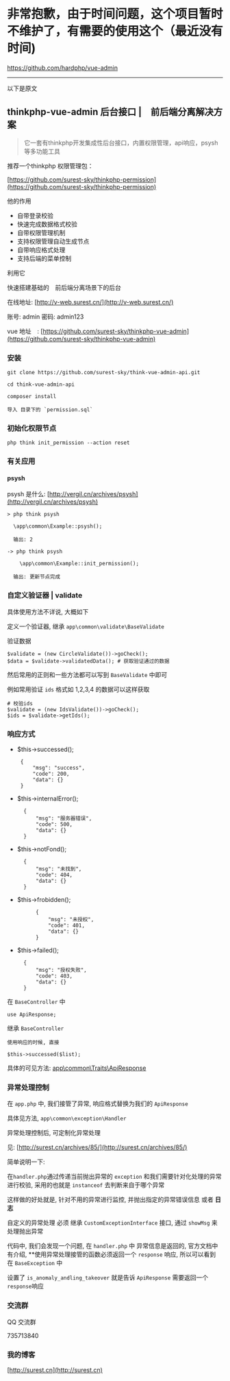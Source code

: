 
# 非常抱歉，由于时间问题，这个项目暂时不维护了，有需要的使用这个（最近没有时间) 

https://github.com/hardphp/vue-admin


---------

以下是原文

## thinkphp-vue-admin 后台接口 |　前后端分离解决方案

> 它一套有thinkphp开发集成性后台接口，内置权限管理，api响应，psysh等多功能工具

推荐一个thinkphp 权限管理包：

[https://github.com/surest-sky/thinkphp-permission](https://github.com/surest-sky/thinkphp-permission)

他的作用

- 自带登录校验
- 快速完成数据格式校验
- 自带权限管理机制
- 支持权限管理自动生成节点
- 自带响应格式处理
- 支持后端的菜单控制

利用它

快速搭建基础的　前后端分离场景下的后台

在线地址: [http://v-web.surest.cn/](http://v-web.surest.cn/)

账号: admin
密码: admin123

vue 地址　: [https://github.com/surest-sky/thinkphp-vue-admin](https://github.com/surest-sky/thinkphp-vue-admin)

### 安装

    git clone https://github.com/surest-sky/think-vue-admin-api.git
    
    cd think-vue-admin-api
    
    composer install
    
    导入 目录下的 `permission.sql`
    
### 初始化权限节点

    php think init_permission --action reset
    
### 有关应用

#### psysh

psysh 是什么: [http://vergil.cn/archives/psysh](http://vergil.cn/archives/psysh)

    > php think psysh
    
      \app\common\Example::psysh();
      
      输出: 2
      
    -> php think psysh
    
        \app\common\Example::init_permission();
        
      输出: 更新节点完成

### 自定义验证器 | validate

具体使用方法不详说, 大概如下
    
定义一个验证器, 继承  `app\common\validate\BaseValidate`
    
验证数据
    
    $validate = (new CircleValidate())->goCheck();
    $data = $validate->validatedData(); # 获取验证通过的数据
    
然后常用的正则和一些方法都可以写到 `BaseValidate` 中即可

例如常用验证 `ids` 格式如 1,2,3,4 的数据可以这样获取
    
    # 校验ids
    $validate = (new IdsValidate())->goCheck();
    $ids = $validate->getIds();
    

### 响应方式

- $this->successed(); 

       {
           "msg": "success",
           "code": 200,
           "data": {}
       }

- $this->internalError();

        {
            "msg": "服务器错误",
            "code": 500,
            "data": {}
        }

- $this->notFond();

        {
            "msg": "未找到",
            "code": 404,
            "data": {}
        }


- $this->frobidden();

            {
                "msg": "未授权",
                "code": 401,
                "data": {}
            }


- $this->failed();

        {
            "msg": "授权失败",
            "code": 403,
            "data": {}
        }
    
在 `BaseController` 中
    
    use ApiResponse;
    
继承  `BaseController`
    
    使用响应的时候, 直接
    
    $this->successed($list);
    
具体的可见方法: [app\common\Traits\ApiResponse](https://github.com/surest-sky/think-vue-admin-api/blob/master/application/common/Traits/ApiResponse.php)

### 异常处理控制
    
在 `app.php` 中, 我们接管了异常, 响应格式替换为我们的 `ApiResponse`

具体见方法, `app\common\exception\Handler`

异常处理控制后, 可定制化异常处理

见: [http://surest.cn/archives/85/](http://surest.cn/archives/85/) 


简单说明一下:

在`handler.php`通过传递当前抛出异常的 `exception` 和我们需要针对化处理的异常进行校验, 采用的也就是 `instanceof` 去判断来自于哪个异常

这样做的好处就是, 针对不用的异常进行监控, 并抛出指定的异常错误信息 或者 **日志** 

自定义的异常处理 必须 继承 `CustomExceptionInterface` 接口, 通过 `showMsg` 来处理抛出异常

代码中, 我们会发现一个问题, 在 `handler.php` 中 异常信息是返回的, 官方文档中有介绍, **使用异常处理接管的函数必须返回一个 `response` 响应, 所以可以看到 在 `BaseException` 中

设置了 `is_anomaly_andling_takeover` 就是告诉 `ApiResponse` 需要返回一个`response`响应



### 交流群

QQ 交流群

735713840

### 我的博客

[http://surest.cn](http://surest.cn)
